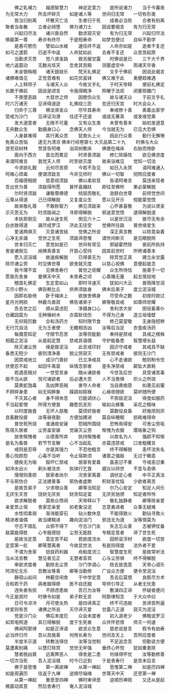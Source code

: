 <!-- { "loadSidebar": true } -->
　　佛之乳哺力　　福德智慧力
　　神足定意力　　是所说诸力
　　当于今暮夜　　为无常大力
　　所击坏碎灭　　如是诸人等
　　世间归无常　　一切有形类
　　皆当归别离　　坏散灭亡法
　　生者归于死　　成者必当败
　　合者有别离　　聚者当各散
　　立者必倾堕　　佛为诸力士
　　因说要偈言　　有为归无常
　　兴起归尽法　　诸兴衰自然
　　勤求寂灭安　　有为归无常
　　兴起归尽法　　佛最第一尊
　　寿亦有终尽　　于是短寿命
　　如梦忽便过　　自纵不勤学
　　是愚可愍伤　　譬如山水峻
　　速往终不返　　人命亦如是
　　逝者不复还　　如弓之遣箭
　　已逝不中返　　人命犹如此
　　去者不复还　　众苦苦起原
　　当勤求灭苦　　觉八贤圣路
　　致吉服甘露　　时佛说是已
　　三千大千界　　地六返震动
　　无数兆垓天　　忽舍其宫殿
　　测塞虚空中　　雨诸天华香
　　末金银栴檀　　诸天鼓妓乐
　　梵天礼佛足　　叉手于佛前
　　因说此偈言　　诸佛难值见
　　正觉意难有　　如花优昙钵
　　佛又难于此　　勇健趋难遇
　　人上释师子　　与诸天人众
　　今故叉手礼　　于时天帝释
　　便前礼佛足　　长跪于佛前
　　因说是颂言　　令我得眼净
　　照曜于法炬　　闭塞邪趣门
　　不畏堕恶路　　大慈世之师
　　因愍伤众生　　故与诸天众
　　于前叉手礼　　时六万诸天
　　见谛得道迹　　礼佛绕三匝
　　忽还归天宫　　时大会众人
　　归命于三尊　　佛法贤圣众
　　尽毕其寿命　　奉戒修十善
　　离着出家学　　受戒为沙门
　　见谛证沟港　　往还不还道
　　或成无著真　　或发缘觉乘
　　发大道意者　　无限不可量
　　又有众生类　　未曾有善本
　　始初发道意　　无央数众生
　　勤摄身口心　　念佛天人师
　　今当就无为　　已见大恐惧
　　人身甚难得　　其行离众苦
　　犹救头上火　　因此行众善
　　勤行无懈惓　　免离众苦恼
　　逮无为清凉
佛本行经卷第七
大灭品第二十九
　　时佛与大众　　游至双树林
　　梵音告阿难　　诣双树敷床
　　佛便在绳床　　右胁而倚卧
　　面向于西方　　首北而累足
　　时贤善须跋　　修仁除躁性
　　欲见佛求度　　来谓阿难言
　　我觉天人师　　时至欲灭度
　　故来诣难见　　觉知一切法
　　今求欲礼觐　　云何尽苦原
　　今若不及见　　如日入永冥
　　请阿难通入　　阿难心烦毒
　　便谓须跋言　　今非见师时
　　佛以一切智　　彻照应度者
　　百福德相貌　　慈意视须跋
　　佛以柔软音　　告语阿难言
　　莫违来现者　　吾出世为善
　　须跋得所愿　　甚怀喜踊跃
　　即往至佛所　　果必蒙解脱
　　尔时贤须跋　　谦敬尊佛德
　　倾屈而敬礼　　逊辞白世尊
　　前师觉世间　　云尊从得道
　　己已得解脱　　又复度众生
　　愿以见开示　　傥能蒙觉悟
　　故来敬礼尊　　不敢称智力
　　佛见须跋来　　心怀甚喜敬
　　为说以贤圣　　示灭苦无为
　　时须跋闻之　　寻即得解脱
　　邪迷意觉悟　　逮得解脱道
　　本执邪倒见　　故从迷生死
　　倒见六十二　　以是世沉没
　　彼尽无有余　　白衣致得道
　　漏尽成罗汉　　济此无往受
　　觉佛所往路　　普世缘爱生
　　爱渴两俱灭　　灭意诸苦结
　　觉佛之所说　　深正真言教
　　以除意染着　　心净无余漏
　　觉世之生死　　须跋谛思惟
　　谓世间断灭　　是见眼脱除
　　世本归灭亡　　意觉如是已
　　世间有常见　　邪疑霍然除
　　彼前所执持　　舍是诸倒见
　　闻佛真善言　　开慈心受持
　　因其前世时　　所修诸善本
　　愿入泥洹城　　故速疾解脱
　　已得善无为　　除冥觉正真
　　建立永甘露　　除尽诸尘劳
　　时见佛世尊　　欲舍就灭度
　　以慈心视佛　　意便起是念
　　我今理不宜　　见佛舍寿行
　　普世之炬耀　　众生所恃怙
　　施善于一切　　愿我先舍身
　　曼佛天中天　　未舍寿之顷
　　心善踊无量　　起五情投地
　　稽首礼佛足　　生定意如山
　　即时寻速灭　　犹如兴大云
　　普雨降甘润　　灭尽小野火
　　佛告敕比丘　　供养须跋身
　　佛末后弟子　　度立泥洹城
　　因即右胁倚　　卧于绳床上
　　欲放舍佛身　　尽受命之数
　　初夜时欲过　　星月光明损
　　林薮鸟兽寂　　佛告诸弟子
　　卿等敬具戒　　如尊师炬耀
　　吾去世之后　　顺从莫违犯
　　净摄身口心　　舍利求大安
　　田役畜乘仆　　仓藏园莫为
　　无种殖树木　　亦莫斩伐伤
　　不得为己身　　造立垣墙壁
　　无仰观历数　　合和汤药方
　　知时限节食　　修己莫望敬
　　无身隐短秽　　无行咒自活
　　无为王者使　　无瞻相吉凶
　　汝等后当足　　衣食疾汤药
　　每摄意知足　　守限节忍苦
　　汝等但能勤　　奉持是禁戒
　　具戒之根株　　相载之泥洹
　　从是起定慧　　禁戒具谐偶
　　守护能备悉　　智慧增长益
　　除灭诸尘劳　　缘是致泥洹
　　此言戒印封　　因识守戒者
　　其戒具不缺　　备悉无短少
　　彼则清净善　　脱尘劳寂灭
　　无有禁戒者　　彼则无沙门
　　因禁戒地立　　成沙门善妙
　　已立净戒具　　心不走诸欲
　　勉则制令住　　伏使忍不起
　　如回牛离苗　　纵情念邪者
　　差失净禁戒　　颠坠大衰耗
　　若遇恶贼对　　一世受苦身
　　随从诸欲者　　今世及后世
　　具受诸苦毒　　故不当从欲
　　悦可诸欲者　　后必遭大苦
　　人不当畏惧　　炽火之所烧
　　莫畏蛇虺毒　　及凶弊恶贼
　　害夺人命者　　当自畏痴意
　　如愚见岩蜜　　不顾碎身患
　　如无钩醉象　　躁跳如猕猴
　　心昼夜随欲　　莫听随所便
　　不灭其心者　　身不得休息
　　已能调伏心　　不邪屈泥洹
　　得食如服药　　不当起爱憎
　　所得方便食　　趣愈饥支形
　　喻如众蜂集　　采花之精味
　　以时度施食　　无坏人慈敬
　　莫烦好施者　　莫数役良畜
　　好施烦则厌　　良畜数役疲
　　汝等昼夜勤　　方便加建进
　　莫自纵睡眠　　损耗难得命
　　普世死所烧　　谁通夜安寐
　　怨贼所围绕　　恐怖焉得安
　　可舍尘劳垢　　陈宿久居者
　　尘劳盖安寐　　觉寐灭尘劳
　　惭愧为衣服　　璎珞象之钩
　　放舍惭愧者　　众德善所弃
　　执持惭愧者　　以故名为人
　　强颜不知惭　　是名为畜兽
　　若节节支解　　心不当起乱
　　亦莫违禁戒　　口发粗穬言
　　戒则是忍辱　　亦是其强力
　　不忍他粗言　　终不得解脱
　　恚坏法失名　　善心悦颜怨
　　心毒不当听　　令止宿斯须
　　诸善之强敌　　无过于瞋恚
　　捷疾无为喻　　毁坏仁禁戒
　　居家有爱着　　虽恚愆不重
　　守戒恚愆重　　如冷水出火
　　剃头被法衣　　执钵行乞食
　　威仪以持世　　不宜与恚俱
　　慢增则善损　　居家者尚尔
　　况舍家离着　　调伏定心者
　　中平正真法　　不与邪伪合
　　正法建善事　　邪伪者虚欺
　　积财圣忧恼　　少欲者离苦
　　是故吾弟子　　少求增众善
　　卿等当知足　　尔乃心安定
　　知足人间乐　　无厌生天苦
　　饶财无厌贫　　财贪知足富
　　无厌贫驰骋　　知足者所怜
　　欲求解脱者　　莫依众愦闹
　　天帝释以下　　敬礼独静者
　　卿等除亲爱　　亲爱苦止宿
　　舍家恋亲爱　　如老象没泥
　　志意勇进者　　众事无疑难
　　水性彻柔弱　　渐渧能穿石
　　钻火数休息　　不能得致火
　　勤钻寻致火　　精进者谐偶
　　故当建精进　　趣向泥洹门
　　邪违无为道　　汝等慎莫为
　　守志不错乱　　众邪不得下
　　守志沙门友　　失志忘众善
　　志被钾仗备　　敌莫能得胜
　　心专服德铠　　尘劳无能胜
　　专精定意者　　谛了世生死
　　是故当定意　　意定苦不起
　　若欲度流水　　因桥梁浮材
　　欲度一切苦　　定意第一舡
　　卿等慧离者　　今故显世法
　　有是则得度　　法外者不爱
　　不谓为舍家　　铠良药利器
　　舟船度流江　　智慧度生死
　　是故常听法　　当从法言教
　　慧见者见正　　无慧者盲冥
　　心与尘劳俱　　终不得解脱
　　审欲求度者　　勤除去尘劳
　　沙门学调心　　除去放逸意
　　天帝心调乐　　阿须伦无乐
　　吾教汝等善　　卿等当勤修
　　广设众方便　　便令至泥洹
　　静寂山岩间　　林薮空闲舍
　　于中学定意　　吾去后莫恨
　　良医尽方术　　合和若干药
　　病者服得瘳　　医不自还服
　　导师引导正　　从者无忧患
　　违失者有损　　不顾虑患故
　　吾已为汝等　　敷演四正谛
　　怀疑者便问　　今正是其时
　　时佛令如是　　弟子默无言
　　阿那律知念　　于大众中曰
　　日可令凉冷　　月可使炎热
　　是四谛真正　　终不可违故
　　苦谛苦所逼　　终爱则有苦
　　诸佛之所说　　灭尽谛灭爱
　　甘露八正道　　寂灭为泥洹
　　觉是沙门众　　佛后末度厄
　　众会未度者　　初入道老少
　　佛粗说罗汉　　如冥电照道
　　其已得解脱　　度于生死者
　　众共怀悲恨　　师灭一何速
　　佛闻阿那律　　如是正谛语
　　欲坚众生意　　慈悲说是言
　　假令有劫寿　　必当终归尽
　　吾以具施善　　何用长寿为
　　世间及天上　　吾所应度者
　　半度半示道　　转教法得住
　　汝等当觉制　　不足追念吾
　　但勤说方便　　莫遭离别痛
　　以慧灯除冥　　觉世无牢强
　　垂终心怀悦　　犹如重患除
　　慧者脱凶衰　　远离弊恶人
　　得舍是二患　　何缘得怀忧
　　汝等勤修善　　一切次当死
　　吾入泥洹城　　时今已近到
　　于是舍寿行　　是吾末后言
　　佛于是思惟　　第一离欲禅
　　从第一禅起　　思惟第二禅
　　如是历四禅　　如是周遍历
　　往返于九禅　　逆顺尽端绪
　　世尊天中天　　还至第一禅
　　从第一禅起　　重思至四禅
　　佛时审谛思　　逆顺历禅观
　　又还从是起　　微震动其意
　　然后舍寿行　　奄入泥洹城
